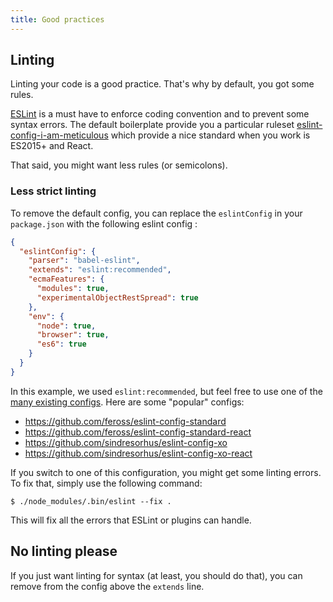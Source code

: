 ```yaml
---
title: Good practices
---
```


## Linting

Linting your code is a good practice. That's why by default, you got some rules.

[ESLint](http://eslint.org/) is a must have to enforce coding convention and to
prevent some syntax errors.
The default boilerplate provide you a particular ruleset
[eslint-config-i-am-meticulous](https://github.com/MoOx/eslint-config-i-am-meticulous)
which provide a nice standard when you work is ES2015+ and React.

That said, you might want less rules (or semicolons).

### Less strict linting

To remove the default config, you can replace the ``eslintConfig`` in your
``package.json`` with the following eslint config :

```json
{
  "eslintConfig": {
    "parser": "babel-eslint",
    "extends": "eslint:recommended",
    "ecmaFeatures": {
      "modules": true,
      "experimentalObjectRestSpread": true
    },
    "env": {
      "node": true,
      "browser": true,
      "es6": true
    }
  }
}
```

In this example, we used ``eslint:recommended``, but feel free to use one of the
[many existing configs](https://www.npmjs.com/search?q=eslint-config).
Here are some "popular" configs:

- https://github.com/feross/eslint-config-standard
- https://github.com/feross/eslint-config-standard-react
- https://github.com/sindresorhus/eslint-config-xo
- https://github.com/sindresorhus/eslint-config-xo-react

If you switch to one of this configuration, you might get some linting errors.
To fix that, simply use the following command:

```console
$ ./node_modules/.bin/eslint --fix .
```

This will fix all the errors that ESLint or plugins can handle.

## No linting please

If you just want linting for syntax (at least, you should do that),
you can remove from the config above the `extends` line.
